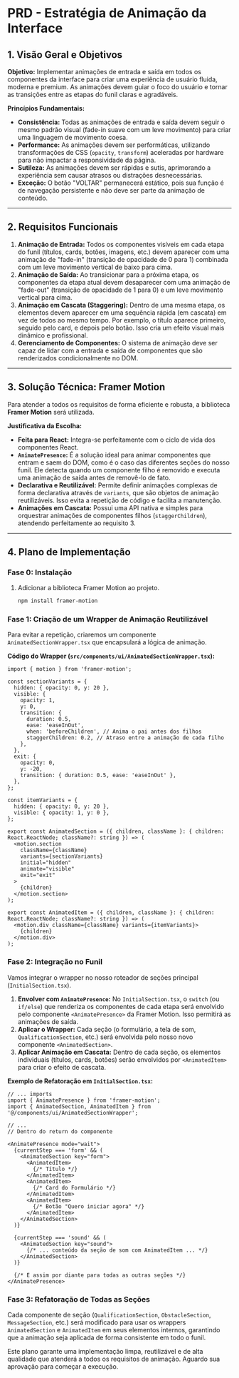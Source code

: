 # PRD - Estratégia de Animação da Interface

## 1. Visão Geral e Objetivos

**Objetivo:** Implementar animações de entrada e saída em todos os componentes da interface para criar uma experiência de usuário fluida, moderna e premium. As animações devem guiar o foco do usuário e tornar as transições entre as etapas do funil claras e agradáveis.

**Princípios Fundamentais:**
- **Consistência:** Todas as animações de entrada e saída devem seguir o mesmo padrão visual (fade-in suave com um leve movimento) para criar uma linguagem de movimento coesa.
- **Performance:** As animações devem ser performáticas, utilizando transformações de CSS (`opacity`, `transform`) aceleradas por hardware para não impactar a responsividade da página.
- **Sutileza:** As animações devem ser rápidas e sutis, aprimorando a experiência sem causar atrasos ou distrações desnecessárias.
- **Exceção:** O botão "VOLTAR" permanecerá estático, pois sua função é de navegação persistente e não deve ser parte da animação de conteúdo.

---

## 2. Requisitos Funcionais

1.  **Animação de Entrada:** Todos os componentes visíveis em cada etapa do funil (títulos, cards, botões, imagens, etc.) devem aparecer com uma animação de "fade-in" (transição de opacidade de 0 para 1) combinada com um leve movimento vertical de baixo para cima.
2.  **Animação de Saída:** Ao transicionar para a próxima etapa, os componentes da etapa atual devem desaparecer com uma animação de "fade-out" (transição de opacidade de 1 para 0) e um leve movimento vertical para cima.
3.  **Animação em Cascata (Staggering):** Dentro de uma mesma etapa, os elementos devem aparecer em uma sequência rápida (em cascata) em vez de todos ao mesmo tempo. Por exemplo, o título aparece primeiro, seguido pelo card, e depois pelo botão. Isso cria um efeito visual mais dinâmico e profissional.
4.  **Gerenciamento de Componentes:** O sistema de animação deve ser capaz de lidar com a entrada e saída de componentes que são renderizados condicionalmente no DOM.

---

## 3. Solução Técnica: Framer Motion

Para atender a todos os requisitos de forma eficiente e robusta, a biblioteca **Framer Motion** será utilizada.

**Justificativa da Escolha:**
- **Feita para React:** Integra-se perfeitamente com o ciclo de vida dos componentes React.
- **`AnimatePresence`:** É a solução ideal para animar componentes que entram e saem do DOM, como é o caso das diferentes seções do nosso funil. Ele detecta quando um componente filho é removido e executa uma animação de saída antes de removê-lo de fato.
- **Declarativa e Reutilizável:** Permite definir animações complexas de forma declarativa através de `variants`, que são objetos de animação reutilizáveis. Isso evita a repetição de código e facilita a manutenção.
- **Animações em Cascata:** Possui uma API nativa e simples para orquestrar animações de componentes filhos (`staggerChildren`), atendendo perfeitamente ao requisito 3.

---

## 4. Plano de Implementação

### Fase 0: Instalação
1.  Adicionar a biblioteca Framer Motion ao projeto.
    ```bash
    npm install framer-motion
    ```

### Fase 1: Criação de um Wrapper de Animação Reutilizável
Para evitar a repetição, criaremos um componente `AnimatedSectionWrapper.tsx` que encapsulará a lógica de animação.

**Código do Wrapper (`src/components/ui/AnimatedSectionWrapper.tsx`):**
```tsx
import { motion } from 'framer-motion';

const sectionVariants = {
  hidden: { opacity: 0, y: 20 },
  visible: {
    opacity: 1,
    y: 0,
    transition: {
      duration: 0.5,
      ease: 'easeInOut',
      when: 'beforeChildren', // Anima o pai antes dos filhos
      staggerChildren: 0.2, // Atraso entre a animação de cada filho
    },
  },
  exit: {
    opacity: 0,
    y: -20,
    transition: { duration: 0.5, ease: 'easeInOut' },
  },
};

const itemVariants = {
  hidden: { opacity: 0, y: 20 },
  visible: { opacity: 1, y: 0 },
};

export const AnimatedSection = ({ children, className }: { children: React.ReactNode; className?: string }) => (
  <motion.section
    className={className}
    variants={sectionVariants}
    initial="hidden"
    animate="visible"
    exit="exit"
  >
    {children}
  </motion.section>
);

export const AnimatedItem = ({ children, className }: { children: React.ReactNode; className?: string }) => (
  <motion.div className={className} variants={itemVariants}>
    {children}
  </motion.div>
);
```

### Fase 2: Integração no Funil
Vamos integrar o wrapper no nosso roteador de seções principal (`InitialSection.tsx`).

1.  **Envolver com `AnimatePresence`:** No `InitialSection.tsx`, o `switch` (ou `if/else`) que renderiza os componentes de cada etapa será envolvido pelo componente `<AnimatePresence>` da Framer Motion. Isso permitirá as animações de saída.
2.  **Aplicar o Wrapper:** Cada seção (o formulário, a tela de som, `QualificationSection`, etc.) será envolvida pelo nosso novo componente `<AnimatedSection>`.
3.  **Aplicar Animação em Cascata:** Dentro de cada seção, os elementos individuais (títulos, cards, botões) serão envolvidos por `<AnimatedItem>` para criar o efeito de cascata.

**Exemplo de Refatoração em `InitialSection.tsx`:**
```tsx
// ... imports
import { AnimatePresence } from 'framer-motion';
import { AnimatedSection, AnimatedItem } from '@/components/ui/AnimatedSectionWrapper';

// ...
// Dentro do return do componente

<AnimatePresence mode="wait">
  {currentStep === 'form' && (
    <AnimatedSection key="form">
      <AnimatedItem>
        {/* Título */}
      </AnimatedItem>
      <AnimatedItem>
        {/* Card do Formulário */}
      </AnimatedItem>
      <AnimatedItem>
        {/* Botão "Quero iniciar agora" */}
      </AnimatedItem>
    </AnimatedSection>
  )}

  {currentStep === 'sound' && (
    <AnimatedSection key="sound">
      {/* ... conteúdo da seção de som com AnimatedItem ... */}
    </AnimatedSection>
  )}

  {/* E assim por diante para todas as outras seções */}
</AnimatePresence>
```

### Fase 3: Refatoração de Todas as Seções
Cada componente de seção (`QualificationSection`, `ObstacleSection`, `MessageSection`, etc.) será modificado para usar os wrappers `AnimatedSection` e `AnimatedItem` em seus elementos internos, garantindo que a animação seja aplicada de forma consistente em todo o funil.

Este plano garante uma implementação limpa, reutilizável e de alta qualidade que atenderá a todos os requisitos de animação. Aguardo sua aprovação para começar a execução.
